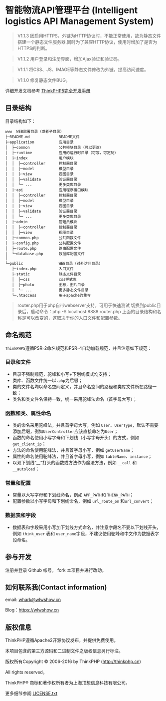 智能物流API管理平台 (Intelligent logistics API Management System)
===============

> V1.1.3 因启用HTTPS，外链为HTTP协议时，不能正常使用，故为静态文件搭建一个静态文件服务器,同时为了兼容HTTP协议，使用时增加了是否为HTTPS的判断。

> V1.1.2 用户登录和注册界面，增加Ajax验证和验证码。

> V1.1.1 将CSS、JS、IMAGE等静态文件修改为外链，提高访问速度。

> V1.1.0 修复静态文件BUG。

详细开发文档参考 [ThinkPHP5完全开发手册](http://www.kancloud.cn/manual/thinkphp5)

## 目录结构

目录结构如下：

~~~
www  WEB部署目录（或者子目录）
├─README.md             README文件
├─application           应用目录
│  ├─common             公共模块目录（可以更改）
│  ├─runtime            应用的运行时目录（可写，可定制）
│  ├─index        		用户模块
│  │  ├─controller      控制器目录
│  │  ├─model           模型目录
│  │  ├─view            视图目录
│  │  ├─validate        验证器目录
│  │  └─ ...            更多类库目录
│  ├─api        		应用程序接口模块
│  │  ├─controller      控制器目录
│  │  ├─model           模型目录
│  │  ├─view            视图目录
│  │  ├─validate        验证器目录
│  │  └─ ...            更多类库目录
│  ├─admin        		管理员模块
│  │  ├─controller      控制器目录
│  │  ├─view            视图目录
│  ├─common.php         公共函数文件
│  ├─config.php         公共配置文件
│  ├─route.php          路由配置文件
│  └─database.php       数据库配置文件
│
└─public                WEB目录（对外访问目录）
   ├─index.php          入口文件
   ├─static				静态文件目录
   │  ├─css				css样式库
   │  ├─photo			图标，图片目录
   │  └─ ...			更多静态文件目录
   └─.htaccess          用于apache的重写
~~~

> router.php用于php自带webserver支持，可用于快速测试
> 切换到public目录后，启动命令：php -S localhost:8888  router.php
> 上面的目录结构和名称是可以改变的，这取决于你的入口文件和配置参数。

## 命名规范

`ThinkPHP5`遵循PSR-2命名规范和PSR-4自动加载规范，并且注意如下规范：

### 目录和文件

*   目录不强制规范，驼峰和小写+下划线模式均支持；
*   类库、函数文件统一以`.php`为后缀；
*   类的文件名均以命名空间定义，并且命名空间的路径和类库文件所在路径一致；
*   类名和类文件名保持一致，统一采用驼峰法命名（首字母大写）；

### 函数和类、属性命名
*   类的命名采用驼峰法，并且首字母大写，例如 `User`、`UserType`，默认不需要添加后缀，例如`UserController`应该直接命名为`User`；
*   函数的命名使用小写字母和下划线（小写字母开头）的方式，例如 `get_client_ip`；
*   方法的命名使用驼峰法，并且首字母小写，例如 `getUserName`；
*   属性的命名使用驼峰法，并且首字母小写，例如 `tableName`、`instance`；
*   以双下划线“__”打头的函数或方法作为魔法方法，例如 `__call` 和 `__autoload`；

### 常量和配置
*   常量以大写字母和下划线命名，例如 `APP_PATH`和 `THINK_PATH`；
*   配置参数以小写字母和下划线命名，例如 `url_route_on` 和`url_convert`；

### 数据表和字段
*   数据表和字段采用小写加下划线方式命名，并注意字段名不要以下划线开头，例如 `think_user` 表和 `user_name`字段，不建议使用驼峰和中文作为数据表字段命名。

## 参与开发
注册并登录 Github 帐号， fork 本项目并进行改动。

## 如何联系我(Contact information)

email: whark@wlwshow.cn

Blog：https://wlwshow.cn

## 版权信息

ThinkPHP遵循Apache2开源协议发布，并提供免费使用。

本项目包含的第三方源码和二进制文件之版权信息另行标注。

版权所有Copyright © 2006-2016 by ThinkPHP (http://thinkphp.cn)

All rights reserved。

ThinkPHP® 商标和著作权所有者为上海顶想信息科技有限公司。

更多细节参阅 [LICENSE.txt](LICENSE.txt)